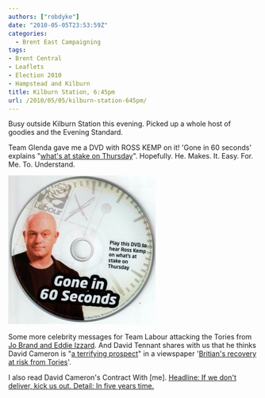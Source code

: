 ```yaml
---
authors: ["robdyke"]
date: "2010-05-05T23:53:59Z"
categories:
  - Brent East Campaigning
tags:
- Brent Central
- Leaflets
- Election 2010
- Hampstead and Kilburn
title: Kilburn Station, 6:45pm
url: /2010/05/05/kilburn-station-645pm/
---
```

Busy outside Kilburn Station this evening. Picked up a whole host of goodies and the Evening Standard.

Team Glenda gave me a DVD with ROSS KEMP on it! 'Gone in 60 seconds' explains "[what's at stake on Thursday](http://www.thestraightchoice.org/leaflets/5369)". Hopefully. He. Makes. It. Easy. For. Me. To. Understand.

[<img class="aligncenter size-medium wp-image-337" title="Gone in 60 seconds" src="/pubfiles/2010/05/5MAY-kilburn-station-0032-297x300.jpg" alt="" width="297" height="300" />](/pubfiles/2010/05/5MAY-kilburn-station-0032.jpg)

Some more celebrity messages for Team Labour attacking the Tories from [Jo Brand and Eddie Izzard](http://www.thestraightchoice.org/leaflets/5362). And David Tennant shares with us that he thinks David Cameron is "[a terrifying prospect](http://www.thestraightchoice.org/leaflets/5365)" in a viewspaper '[Britian's recovery at risk from Tories](http://www.thestraightchoice.org/leaflets/5364)'.

I also read David Cameron's Contract With [me]. [Headline: If we don't deliver, kick us out. Detail: In five years time.](http://www.thestraightchoice.org/leaflets/5366)
